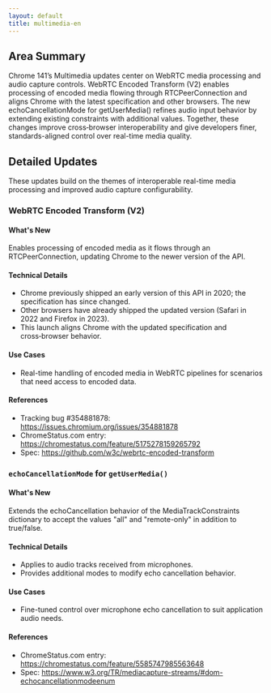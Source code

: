```yaml
---
layout: default
title: multimedia-en
---
```


## Area Summary

Chrome 141’s Multimedia updates center on WebRTC media processing and audio capture controls. WebRTC Encoded Transform (V2) enables processing of encoded media flowing through RTCPeerConnection and aligns Chrome with the latest specification and other browsers. The new echoCancellationMode for getUserMedia() refines audio input behavior by extending existing constraints with additional values. Together, these changes improve cross‑browser interoperability and give developers finer, standards-aligned control over real-time media quality.

## Detailed Updates

These updates build on the themes of interoperable real-time media processing and improved audio capture configurability.

### WebRTC Encoded Transform (V2)

#### What's New
Enables processing of encoded media as it flows through an RTCPeerConnection, updating Chrome to the newer version of the API.

#### Technical Details
- Chrome previously shipped an early version of this API in 2020; the specification has since changed.
- Other browsers have already shipped the updated version (Safari in 2022 and Firefox in 2023).
- This launch aligns Chrome with the updated specification and cross‑browser behavior.

#### Use Cases
- Real-time handling of encoded media in WebRTC pipelines for scenarios that need access to encoded data.

#### References
- Tracking bug #354881878: https://issues.chromium.org/issues/354881878
- ChromeStatus.com entry: https://chromestatus.com/feature/5175278159265792
- Spec: https://github.com/w3c/webrtc-encoded-transform

### `echoCancellationMode` for `getUserMedia()`

#### What's New
Extends the echoCancellation behavior of the MediaTrackConstraints dictionary to accept the values "all" and "remote-only" in addition to true/false.

#### Technical Details
- Applies to audio tracks received from microphones.
- Provides additional modes to modify echo cancellation behavior.

#### Use Cases
- Fine-tuned control over microphone echo cancellation to suit application audio needs.

#### References
- ChromeStatus.com entry: https://chromestatus.com/feature/5585747985563648
- Spec: https://www.w3.org/TR/mediacapture-streams/#dom-echocancellationmodeenum
